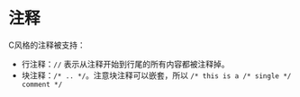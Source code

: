 <!-- Copyright © SixtyFPS GmbH <info@slint.dev> ; SPDX-License-Identifier: MIT -->
# 注释

C风格的注释被支持：

-   行注释：`//` 表示从注释开始到行尾的所有内容都被注释掉。
-   块注释：`/* .. */`。注意块注释可以嵌套，所以 `/* this is a /* single */ comment */`